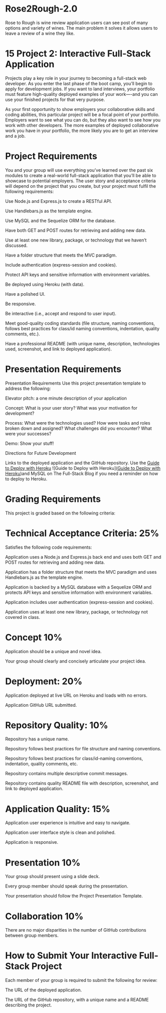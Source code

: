 # Rose2Rough-2.0
Rose to Rough is wine review application users can see post of many options and variety of wines. The main problem it solves it allows users to leave a review of a wine they like.

# 15 Project 2: Interactive Full-Stack Application
Projects play a key role in your journey to becoming a full-stack web developer. As you enter the last phase of the boot camp, you’ll begin to apply for development jobs. If you want to land interviews, your portfolio must feature high-quality deployed examples of your work—-and you can use your finished projects for that very purpose.

As your first opportunity to show employers your collaborative skills and coding abilities, this particular project will be a focal point of your portfolio. Employers want to see what you can do, but they also want to see how you work with other developers. The more examples of deployed collaborative work you have in your portfolio, the more likely you are to get an interview and a job.

# Project Requirements
You and your group will use everything you’ve learned over the past six modules to create a real-world full-stack application that you’ll be able to showcase to potential employers. The user story and acceptance criteria will depend on the project that you create, but your project must fulfil the following requirements:

Use Node.js and Express.js to create a RESTful API.

Use Handlebars.js as the template engine.

Use MySQL and the Sequelize ORM for the database.

Have both GET and POST routes for retrieving and adding new data.

Use at least one new library, package, or technology that we haven’t discussed.

Have a folder structure that meets the MVC paradigm.

Include authentication (express-session and cookies).

Protect API keys and sensitive information with environment variables.

Be deployed using Heroku (with data).

Have a polished UI.

Be responsive.

Be interactive (i.e., accept and respond to user input).

Meet good-quality coding standards (file structure, naming conventions, follows best practices for class/id naming conventions, indentation, quality comments, etc.).

Have a professional README (with unique name, description, technologies used, screenshot, and link to deployed application).

# Presentation Requirements

Presentation Requirements
Use this project presentation template to address the following:

Elevator pitch: a one minute description of your application

Concept: What is your user story? What was your motivation for development?

Process: What were the technologies used? How were tasks and roles broken down and assigned? What challenges did you encounter? What were your successes?

Demo: Show your stuff!

Directions for Future Development

Links to the deployed application and the GitHub repository. Use the [Guide to Deploy with Heroku](https://coding-boot-camp.github.io/full-stack/heroku/deploy-with-heroku-and-mysql) ![Guide to Deploy with Heroku](<a href="https://coding-boot-camp.github.io/full-stack/heroku/deploy-with-heroku-and-mysql" target="_blank">Guide to Deploy with Heroku</a>)and MySQL on The Full-Stack Blog if you need a reminder on how to deploy to Heroku.

# Grading Requirements
This project is graded based on the following criteria:

# Technical Acceptance Criteria: 25%
Satisfies the following code requirements:

Application uses a Node.js and Express.js back end and uses both GET and POST routes for retrieving and adding new data.

Application has a folder structure that meets the MVC paradigm and uses Handlebars.js as the template engine.

Application is backed by a MySQL database with a Sequelize ORM and protects API keys and sensitive information with environment variables.

Application includes user authentication (express-session and cookies).

Application uses at least one new library, package, or technology not covered in class.

# Concept 10%
Application should be a unique and novel idea.

Your group should clearly and concisely articulate your project idea.

# Deployment: 20%
Application deployed at live URL on Heroku and loads with no errors.

Application GitHub URL submitted.

# Repository Quality: 10%
Repository has a unique name.

Repository follows best practices for file structure and naming conventions.

Repository follows best practices for class/id-naming conventions, indentation, quality comments, etc.

Repository contains multiple descriptive commit messages.

Repository contains quality README file with description, screenshot, and link to deployed application.

# Application Quality: 15%
Application user experience is intuitive and easy to navigate.

Application user interface style is clean and polished.

Application is responsive.

# Presentation 10%
Your group should present using a slide deck.

Every group member should speak during the presentation.

Your presentation should follow the Project Presentation Template.

# Collaboration 10%
There are no major disparities in the number of GitHub contributions between group members.

# How to Submit Your Interactive Full-Stack Project
Each member of your group is required to submit the following for review:

The URL of the deployed application.

The URL of the GitHub repository, with a unique name and a README describing the project.
